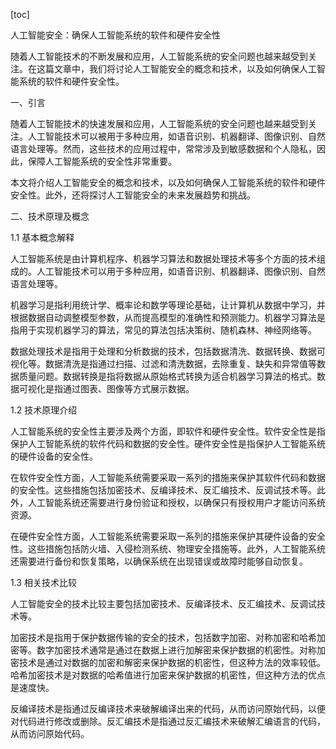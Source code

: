 
[toc]                    
                
                
人工智能安全：确保人工智能系统的软件和硬件安全性

随着人工智能技术的不断发展和应用，人工智能系统的安全问题也越来越受到关注。在这篇文章中，我们将讨论人工智能安全的概念和技术，以及如何确保人工智能系统的软件和硬件安全性。

一、引言

随着人工智能技术的快速发展和应用，人工智能系统的安全问题也越来越受到关注。人工智能技术可以被用于多种应用，如语音识别、机器翻译、图像识别、自然语言处理等。然而，这些技术的应用过程中，常常涉及到敏感数据和个人隐私，因此，保障人工智能系统的安全性非常重要。

本文将介绍人工智能安全的概念和技术，以及如何确保人工智能系统的软件和硬件安全性。此外，还将探讨人工智能安全的未来发展趋势和挑战。

二、技术原理及概念

1.1 基本概念解释

人工智能系统是由计算机程序、机器学习算法和数据处理技术等多个方面的技术组成的。人工智能技术可以用于多种应用，如语音识别、机器翻译、图像识别、自然语言处理等。

机器学习是指利用统计学、概率论和数学等理论基础，让计算机从数据中学习，并根据数据自动调整模型参数，从而提高模型的准确性和预测能力。机器学习算法是指用于实现机器学习的算法，常见的算法包括决策树、随机森林、神经网络等。

数据处理技术是指用于处理和分析数据的技术，包括数据清洗、数据转换、数据可视化等。数据清洗是指通过扫描、过滤和清洗数据，去除重复、缺失和异常值等数据质量问题。数据转换是指将数据从原始格式转换为适合机器学习算法的格式。数据可视化是指通过图表、图像等方式展示数据。

1.2 技术原理介绍

人工智能系统的安全性主要涉及两个方面，即软件和硬件安全性。软件安全性是指保护人工智能系统的软件代码和数据的安全性。硬件安全性是指保护人工智能系统的硬件设备的安全性。

在软件安全性方面，人工智能系统需要采取一系列的措施来保护其软件代码和数据的安全性。这些措施包括加密技术、反编译技术、反汇编技术、反调试技术等。此外，人工智能系统还需要进行身份验证和授权，以确保只有授权用户才能访问系统资源。

在硬件安全性方面，人工智能系统需要采取一系列的措施来保护其硬件设备的安全性。这些措施包括防火墙、入侵检测系统、物理安全措施等。此外，人工智能系统还需要进行备份和恢复策略，以确保系统在出现错误或故障时能够自动恢复。

1.3 相关技术比较

人工智能安全的技术比较主要包括加密技术、反编译技术、反汇编技术、反调试技术等。

加密技术是指用于保护数据传输的安全的技术，包括数字加密、对称加密和哈希加密等。数字加密技术通常是通过在数据上进行加解密来保护数据的机密性。对称加密技术是通过对数据的加密和解密来保护数据的机密性，但这种方法的效率较低。哈希加密技术是对数据的哈希值进行加密来保护数据的机密性，但这种方法的优点是速度快。

反编译技术是指通过反编译技术来破解编译出来的代码，从而访问原始代码，以便对代码进行修改或删除。反汇编技术是指通过反汇编技术来破解汇编语言的代码，从而访问原始代码。

